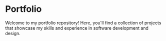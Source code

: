 # Portfolio
Welcome to my portfolio repository! Here, you'll find a collection of projects that showcase my skills and experience in software development and design.
